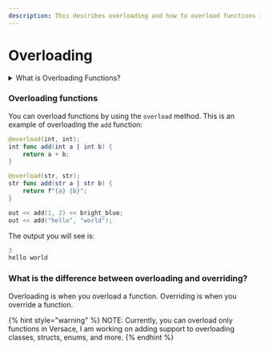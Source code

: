 ```yaml
---
description: This describes overloading and how to overload functions in Versace.
---
```


# Overloading

<details>

<summary>What is Overloading Functions?</summary>

Overloading is when you can have multiple functions with the same name, but different parameters.

</details>

### Overloading functions

You can overload functions by using the `overload` method. This is an example of overloading the `add` function:

```swift
@overload(int, int);
int func add(int a | int b) {
    return a + b;
}

@overload(str, str);
str func add(str a | str b) {
    return f"{a} {b}";
}

out << add(1, 2) << bright_blue;
out << add("hello", "world");
```

The output you will see is:

```swift
3
hello world
```

### What is the difference between overloading and overriding?

Overloading is when you overload a function. Overriding is when you override a function.

{% hint style="warning" %}
NOTE: Currently, you can overload only functions in Versace, I am working on adding support to overloading classes, structs, enums, and more.
{% endhint %}
